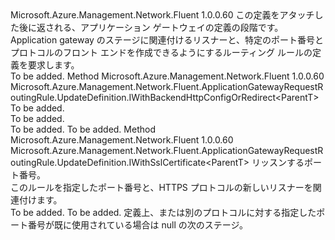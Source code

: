 <Type Name="IWithFrontendPort&lt;ParentT&gt;" FullName="Microsoft.Azure.Management.Network.Fluent.ApplicationGatewayRequestRoutingRule.UpdateDefinition.IWithFrontendPort&lt;ParentT&gt;">
  <TypeSignature Language="C#" Value="public interface IWithFrontendPort&lt;ParentT&gt;" />
  <TypeSignature Language="ILAsm" Value=".class public interface auto ansi abstract IWithFrontendPort`1&lt;ParentT&gt;" />
  <TypeSignature Language="DocId" Value="T:Microsoft.Azure.Management.Network.Fluent.ApplicationGatewayRequestRoutingRule.UpdateDefinition.IWithFrontendPort`1" />
  <TypeSignature Language="VB.NET" Value="Public Interface IWithFrontendPort(Of ParentT)" />
  <TypeSignature Language="F#" Value="type IWithFrontendPort&lt;'ParentT&gt; = interface" />
  <AssemblyInfo>
    <AssemblyName>Microsoft.Azure.Management.Network.Fluent</AssemblyName>
    <AssemblyVersion>1.0.0.60</AssemblyVersion>
  </AssemblyInfo>
  <TypeParameters>
    <TypeParameter Name="ParentT" />
  </TypeParameters>
  <Interfaces />
  <Docs>
    <typeparam name="ParentT">この定義をアタッチした後に返される、アプリケーション ゲートウェイの定義の段階です。</typeparam>
    <summary>
            Application gateway のステージに関連付けるリスナーと、特定のポート番号とプロトコルのフロント エンドを作成できるようにするルーティング ルールの定義を要求します。
            </summary>
    <remarks>To be added.</remarks>
  </Docs>
  <Members>
    <Member MemberName="FromFrontendHttpPort">
      <MemberSignature Language="C#" Value="public Microsoft.Azure.Management.Network.Fluent.ApplicationGatewayRequestRoutingRule.UpdateDefinition.IWithBackendHttpConfigOrRedirect&lt;ParentT&gt; FromFrontendHttpPort (int portNumber);" />
      <MemberSignature Language="ILAsm" Value=".method public hidebysig newslot virtual instance class Microsoft.Azure.Management.Network.Fluent.ApplicationGatewayRequestRoutingRule.UpdateDefinition.IWithBackendHttpConfigOrRedirect`1&lt;!ParentT&gt; FromFrontendHttpPort(int32 portNumber) cil managed" />
      <MemberSignature Language="DocId" Value="M:Microsoft.Azure.Management.Network.Fluent.ApplicationGatewayRequestRoutingRule.UpdateDefinition.IWithFrontendPort`1.FromFrontendHttpPort(System.Int32)" />
      <MemberSignature Language="VB.NET" Value="Public Function FromFrontendHttpPort (portNumber As Integer) As IWithBackendHttpConfigOrRedirect(Of ParentT)" />
      <MemberSignature Language="F#" Value="abstract member FromFrontendHttpPort : int -&gt; Microsoft.Azure.Management.Network.Fluent.ApplicationGatewayRequestRoutingRule.UpdateDefinition.IWithBackendHttpConfigOrRedirect&lt;'ParentT&gt;" Usage="iWithFrontendPort.FromFrontendHttpPort portNumber" />
      <MemberType>Method</MemberType>
      <AssemblyInfo>
        <AssemblyName>Microsoft.Azure.Management.Network.Fluent</AssemblyName>
        <AssemblyVersion>1.0.0.60</AssemblyVersion>
      </AssemblyInfo>
      <ReturnValue>
        <ReturnType>Microsoft.Azure.Management.Network.Fluent.ApplicationGatewayRequestRoutingRule.UpdateDefinition.IWithBackendHttpConfigOrRedirect&lt;ParentT&gt;</ReturnType>
      </ReturnValue>
      <Parameters>
        <Parameter Name="portNumber" Type="System.Int32" />
      </Parameters>
      <Docs>
        <param name="portNumber">To be added.</param>
        <summary>To be added.</summary>
        <returns>To be added.</returns>
        <remarks>To be added.</remarks>
      </Docs>
    </Member>
    <Member MemberName="FromFrontendHttpsPort">
      <MemberSignature Language="C#" Value="public Microsoft.Azure.Management.Network.Fluent.ApplicationGatewayRequestRoutingRule.UpdateDefinition.IWithSslCertificate&lt;ParentT&gt; FromFrontendHttpsPort (int portNumber);" />
      <MemberSignature Language="ILAsm" Value=".method public hidebysig newslot virtual instance class Microsoft.Azure.Management.Network.Fluent.ApplicationGatewayRequestRoutingRule.UpdateDefinition.IWithSslCertificate`1&lt;!ParentT&gt; FromFrontendHttpsPort(int32 portNumber) cil managed" />
      <MemberSignature Language="DocId" Value="M:Microsoft.Azure.Management.Network.Fluent.ApplicationGatewayRequestRoutingRule.UpdateDefinition.IWithFrontendPort`1.FromFrontendHttpsPort(System.Int32)" />
      <MemberSignature Language="VB.NET" Value="Public Function FromFrontendHttpsPort (portNumber As Integer) As IWithSslCertificate(Of ParentT)" />
      <MemberSignature Language="F#" Value="abstract member FromFrontendHttpsPort : int -&gt; Microsoft.Azure.Management.Network.Fluent.ApplicationGatewayRequestRoutingRule.UpdateDefinition.IWithSslCertificate&lt;'ParentT&gt;" Usage="iWithFrontendPort.FromFrontendHttpsPort portNumber" />
      <MemberType>Method</MemberType>
      <AssemblyInfo>
        <AssemblyName>Microsoft.Azure.Management.Network.Fluent</AssemblyName>
        <AssemblyVersion>1.0.0.60</AssemblyVersion>
      </AssemblyInfo>
      <ReturnValue>
        <ReturnType>Microsoft.Azure.Management.Network.Fluent.ApplicationGatewayRequestRoutingRule.UpdateDefinition.IWithSslCertificate&lt;ParentT&gt;</ReturnType>
      </ReturnValue>
      <Parameters>
        <Parameter Name="portNumber" Type="System.Int32" />
      </Parameters>
      <Docs>
        <param name="portNumber">リッスンするポート番号。</param>
        <summary>
            このルールを指定したポート番号と、HTTPS プロトコルの新しいリスナーを関連付けます。
            </summary>
        <returns>To be added.</returns>
        <remarks>To be added.</remarks>
        <return>定義上、または別のプロトコルに対する指定したポート番号が既に使用されている場合は null の次のステージ。</return>
      </Docs>
    </Member>
  </Members>
</Type>